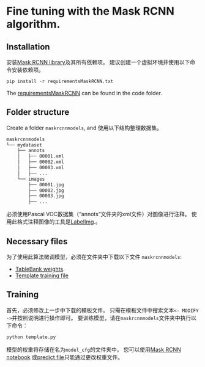 # Fine tuning with the Mask RCNN algorithm.

## Installation 

安装[Mask RCNN library](https://github.com/matterport/Mask_RCNN/)及其所有依赖项。 
建议创建一个虚拟环境并使用以下命令安装依赖项。


```python
pip install -r requirementsMaskRCNN.txt
```

The [requirementsMaskRCNN](../code/mask-rcnn/requirementsMaskRCNN.txt) can be found in the code folder. 

## Folder structure

Create a folder ``maskrcnnmodels``, and 使用以下结构整理数据集。

```bash
maskrcnnmodels
└── mydataset
    ├── annots
    │   ├── 00001.xml
    │   ├── 00002.xml
    │   ├── 00003.xml
    │   ├── ...
    └── images
        ├── 00001.jpg
        ├── 00002.jpg
        ├── 00003.jpg
        ├── ...
```
必须使用Pascal VOC数据集（“annots”文件夹的xml文件）对图像进行注释。 
使用此格式注释图像的工具是[LabelImg](https://github.com/tzutalin/labelImg).。

## Necessary files

为了使用此算法微调模型，必须在文件夹中下载以下文件 ``maskrcnnmodels``:
- [TableBank weights](https://www.dropbox.com/s/dcl53rl3xqndfdx/mask_rcnn_tablebank_cfg_0002.h5?dl=1).
- [Template training file](../code/mask-rcnn/template.py)

## Training
首先，必须修改上一步中下载的模板文件。 
只需在模板文件中搜索文本``<- MODIFY ->``并按照说明进行操作即可。 
要训练模型，请在``maskrcnnmodels``文件夹中执行以下命令：

```python
python template.py
```
模型的权重将存储在名为``model_cfg``的文件夹中。 
您可以使用[Mask RCNN notebook](https://colab.research.google.com/drive/1smseOGcUZZjvMfDHnoW8-ancldz-zpOg)
或[predict file](./code/mask-rcnn/predict.py)只能通过更改权重文件。


